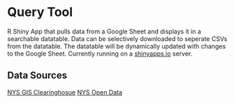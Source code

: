 # Query Tool
R Shiny App that pulls data from a Google Sheet and displays it in a searchable datatable.
Data can be selectively downloaded to seperate CSVs from the datatable.
The datatable will be dynamically updated with changes to the Google Sheet.
Currently running on a [shinyapps.io](https://www.shinyapps.io/) server.

## Data Sources
[NYS GIS Clearinghosue](https://data.gis.ny.gov/)
[NYS Open Data](https://data.ny.gov/)


